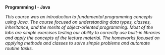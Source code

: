 **Programming I - Java**

*This course was an introduction to fundamental programming concepts using Java.  The course focused on understanding data types, classes, inheritance, and the merits of object-oriented programming.  Most of the labs are simple exercises testing our ability to correctly use built-in libraries and apply the concepts of the lecture material.  The homeworks focused on applying methods and classes to solve simple problems and automate routine tasks.*
